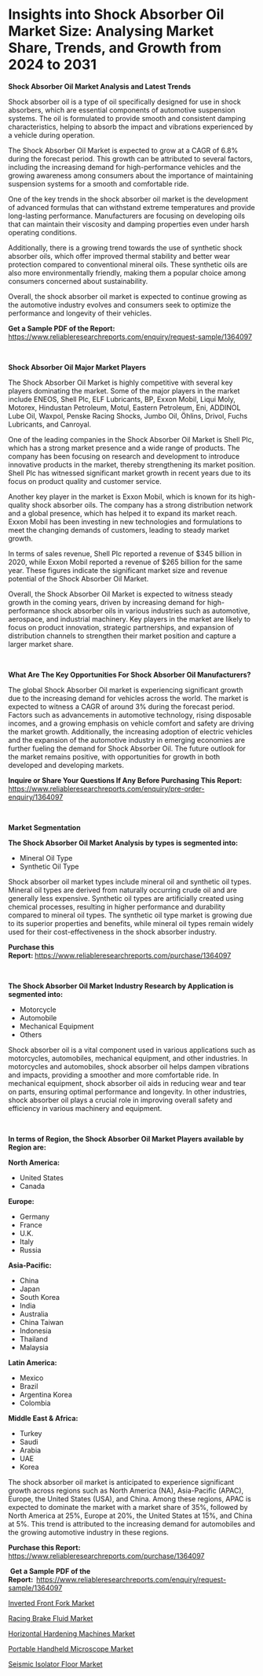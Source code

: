 <p><h1>Insights into Shock Absorber Oil Market Size: Analysing Market Share, Trends, and Growth from 2024 to 2031</h1></p><p><strong>Shock Absorber Oil Market Analysis and Latest Trends</strong></p>
<p><p>Shock absorber oil is a type of oil specifically designed for use in shock absorbers, which are essential components of automotive suspension systems. The oil is formulated to provide smooth and consistent damping characteristics, helping to absorb the impact and vibrations experienced by a vehicle during operation.</p><p>The Shock Absorber Oil Market is expected to grow at a CAGR of 6.8% during the forecast period. This growth can be attributed to several factors, including the increasing demand for high-performance vehicles and the growing awareness among consumers about the importance of maintaining suspension systems for a smooth and comfortable ride.</p><p>One of the key trends in the shock absorber oil market is the development of advanced formulas that can withstand extreme temperatures and provide long-lasting performance. Manufacturers are focusing on developing oils that can maintain their viscosity and damping properties even under harsh operating conditions.</p><p>Additionally, there is a growing trend towards the use of synthetic shock absorber oils, which offer improved thermal stability and better wear protection compared to conventional mineral oils. These synthetic oils are also more environmentally friendly, making them a popular choice among consumers concerned about sustainability.</p><p>Overall, the shock absorber oil market is expected to continue growing as the automotive industry evolves and consumers seek to optimize the performance and longevity of their vehicles.</p></p>
<p><strong>Get a Sample PDF of the Report:&nbsp;</strong> <a href="https://www.reliableresearchreports.com/enquiry/request-sample/1364097">https://www.reliableresearchreports.com/enquiry/request-sample/1364097</a></p>
<p>&nbsp;</p>
<p><strong>Shock Absorber Oil Major Market Players</strong></p>
<p><p>The Shock Absorber Oil Market is highly competitive with several key players dominating the market. Some of the major players in the market include ENEOS, Shell Plc, ELF Lubricants, BP, Exxon Mobil, Liqui Moly, Motorex, Hindustan Petroleum, Motul, Eastern Petroleum, Eni, ADDINOL Lube Oil, Waxpol, Penske Racing Shocks, Jumbo Oil, Öhlins, Drivol, Fuchs Lubricants, and Canroyal.</p><p>One of the leading companies in the Shock Absorber Oil Market is Shell Plc, which has a strong market presence and a wide range of products. The company has been focusing on research and development to introduce innovative products in the market, thereby strengthening its market position. Shell Plc has witnessed significant market growth in recent years due to its focus on product quality and customer service.</p><p>Another key player in the market is Exxon Mobil, which is known for its high-quality shock absorber oils. The company has a strong distribution network and a global presence, which has helped it to expand its market reach. Exxon Mobil has been investing in new technologies and formulations to meet the changing demands of customers, leading to steady market growth.</p><p>In terms of sales revenue, Shell Plc reported a revenue of $345 billion in 2020, while Exxon Mobil reported a revenue of $265 billion for the same year. These figures indicate the significant market size and revenue potential of the Shock Absorber Oil Market.</p><p>Overall, the Shock Absorber Oil Market is expected to witness steady growth in the coming years, driven by increasing demand for high-performance shock absorber oils in various industries such as automotive, aerospace, and industrial machinery. Key players in the market are likely to focus on product innovation, strategic partnerships, and expansion of distribution channels to strengthen their market position and capture a larger market share.</p></p>
<p>&nbsp;</p>
<p><strong>What Are The Key Opportunities For Shock Absorber Oil Manufacturers?</strong></p>
<p><p>The global Shock Absorber Oil market is experiencing significant growth due to the increasing demand for vehicles across the world. The market is expected to witness a CAGR of around 3% during the forecast period. Factors such as advancements in automotive technology, rising disposable incomes, and a growing emphasis on vehicle comfort and safety are driving the market growth. Additionally, the increasing adoption of electric vehicles and the expansion of the automotive industry in emerging economies are further fueling the demand for Shock Absorber Oil. The future outlook for the market remains positive, with opportunities for growth in both developed and developing markets.</p></p>
<p><strong>Inquire or Share Your Questions If Any Before Purchasing This Report:</strong> <a href="https://www.reliableresearchreports.com/enquiry/pre-order-enquiry/1364097">https://www.reliableresearchreports.com/enquiry/pre-order-enquiry/1364097</a></p>
<p>&nbsp;</p>
<p><strong>Market Segmentation</strong></p>
<p><strong>The Shock Absorber Oil Market Analysis by types is segmented into:</strong></p>
<p><ul><li>Mineral Oil Type</li><li>Synthetic Oil Type</li></ul></p>
<p><p>Shock absorber oil market types include mineral oil and synthetic oil types. Mineral oil types are derived from naturally occurring crude oil and are generally less expensive. Synthetic oil types are artificially created using chemical processes, resulting in higher performance and durability compared to mineral oil types. The synthetic oil type market is growing due to its superior properties and benefits, while mineral oil types remain widely used for their cost-effectiveness in the shock absorber industry.</p></p>
<p><strong>Purchase this Report:&nbsp;</strong><a href="https://www.reliableresearchreports.com/purchase/1364097">https://www.reliableresearchreports.com/purchase/1364097</a></p>
<p>&nbsp;</p>
<p><strong>The Shock Absorber Oil Market Industry Research by Application is segmented into:</strong></p>
<p><ul><li>Motorcycle</li><li>Automobile</li><li>Mechanical Equipment</li><li>Others</li></ul></p>
<p><p>Shock absorber oil is a vital component used in various applications such as motorcycles, automobiles, mechanical equipment, and other industries. In motorcycles and automobiles, shock absorber oil helps dampen vibrations and impacts, providing a smoother and more comfortable ride. In mechanical equipment, shock absorber oil aids in reducing wear and tear on parts, ensuring optimal performance and longevity. In other industries, shock absorber oil plays a crucial role in improving overall safety and efficiency in various machinery and equipment.</p></p>
<p>&nbsp;</p>
<p><strong>In terms of Region, the Shock Absorber Oil Market Players available by Region are:</strong></p>
<p>
    <p> <strong> North America: </strong>
        <ul>
            <li>United States</li>
            <li>Canada</li>
        </ul>
        </p> 
    <p> <strong> Europe: </strong>
        <ul>
            <li>Germany</li>
            <li>France</li>
            <li>U.K.</li>
            <li>Italy</li>
            <li>Russia</li>
        </ul>
        </p> 
    <p> <strong> Asia-Pacific: </strong>
        <ul>
            <li>China</li>
            <li>Japan</li>
            <li>South Korea</li>
            <li>India</li>
            <li>Australia</li>
            <li>China Taiwan</li>
            <li>Indonesia</li>
            <li>Thailand</li>
            <li>Malaysia</li>
        </ul>
        </p> 
    <p> <strong> Latin America: </strong>
        <ul>
            <li>Mexico</li>
            <li>Brazil</li>
            <li>Argentina Korea</li>
            <li>Colombia</li>
        </ul>
        </p> 
    <p> <strong> Middle East & Africa: </strong>
        <ul>
            <li>Turkey</li>
            <li>Saudi</li>
            <li>Arabia</li>
            <li>UAE</li>
            <li>Korea</li>
        </ul>
    </p>
    </p>
<p><p>The shock absorber oil market is anticipated to experience significant growth across regions such as North America (NA), Asia-Pacific (APAC), Europe, the United States (USA), and China. Among these regions, APAC is expected to dominate the market with a market share of 35%, followed by North America at 25%, Europe at 20%, the United States at 15%, and China at 5%. This trend is attributed to the increasing demand for automobiles and the growing automotive industry in these regions.</p></p>
<p><strong>Purchase this Report: </strong><a href="https://www.reliableresearchreports.com/purchase/1364097">https://www.reliableresearchreports.com/purchase/1364097</a></p>
<p>&nbsp;<strong>Get a Sample PDF of the Report:&nbsp;&nbsp;</strong><a href="https://www.reliableresearchreports.com/enquiry/request-sample/1364097">https://www.reliableresearchreports.com/enquiry/request-sample/1364097</a></p>
<p><strong></strong></p>
<p><p><a href="https://github.com/zjyglelu/Market-Research-Report-List-1/blob/main/inverted-front-fork-market.md">Inverted Front Fork Market</a></p><p><a href="https://github.com/mbisetmhermsr/Market-Research-Report-List-1/blob/main/racing-brake-fluid-market.md">Racing Brake Fluid Market</a></p><p><a href="https://issuu.com/reportprime-2/docs/horizontal-hardening-machines-market-size-2030.ppt">Horizontal Hardening Machines Market</a></p><p><a href="https://issuu.com/reportprime-2/docs/portable-handheld-microscope-market-size-2030.pptx">Portable Handheld Microscope Market</a></p><p><a href="https://gratis-rainforest-2ca.notion.site/Seismic-Isolator-Floor-Market-Centers-on-Aspects-such-as-Market-Growth-Market-Share-Market-Opportu-8c1c4e4594554293a678d2647744b9fc">Seismic Isolator Floor Market</a></p></p>